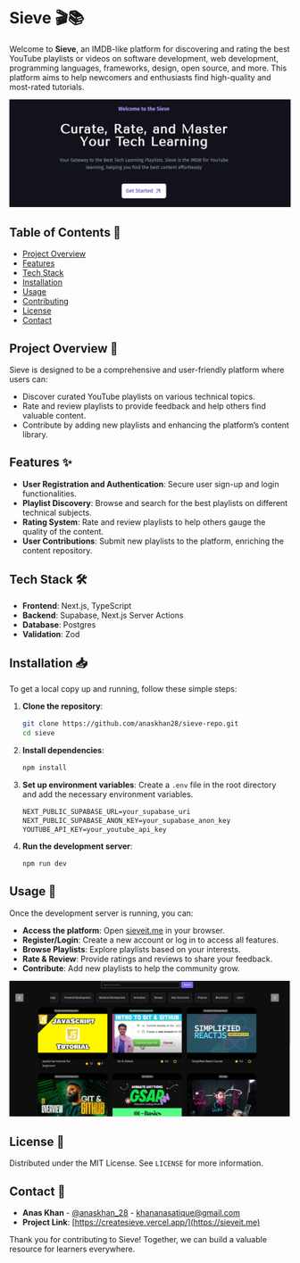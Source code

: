 # Sieve 🎬📚

Welcome to **Sieve**, an IMDB-like platform for discovering and rating the best YouTube playlists or videos on software development, web development, programming languages, frameworks, design, open source, and more. This platform aims to help newcomers and enthusiasts find high-quality and most-rated tutorials.

![Sieve Banner](public/banner.png)

## Table of Contents 📑

- [Project Overview](#project-overview-📝)
- [Features](#features-✨)
- [Tech Stack](#tech-stack-🛠️)
- [Installation](#installation-📥)
- [Usage](#usage-🚀)
- [Contributing](#contributing-🤝)
- [License](#license-📄)
- [Contact](#contact-📧)

## Project Overview 📝

Sieve is designed to be a comprehensive and user-friendly platform where users can:
- Discover curated YouTube playlists on various technical topics.
- Rate and review playlists to provide feedback and help others find valuable content.
- Contribute by adding new playlists and enhancing the platform’s content library.

## Features ✨

- **User Registration and Authentication**: Secure user sign-up and login functionalities.
- **Playlist Discovery**: Browse and search for the best playlists on different technical subjects.
- **Rating System**: Rate and review playlists to help others gauge the quality of the content.
- **User Contributions**: Submit new playlists to the platform, enriching the content repository.

## Tech Stack 🛠️

- **Frontend**: Next.js, TypeScript
- **Backend**: Supabase, Next.js Server Actions
- **Database**: Postgres
- **Validation**: Zod

## Installation 📥

To get a local copy up and running, follow these simple steps:

1. **Clone the repository**:
    ```bash
    git clone https://github.com/anaskhan28/sieve-repo.git
    cd sieve
    ```

2. **Install dependencies**:
    ```bash
    npm install
    ```

3. **Set up environment variables**: Create a `.env` file in the root directory and add the necessary environment variables.
    ```
    NEXT_PUBLIC_SUPABASE_URL=your_supabase_uri
    NEXT_PUBLIC_SUPABASE_ANON_KEY=your_supabase_anon_key
    YOUTUBE_API_KEY=your_youtube_api_key
    ```

4. **Run the development server**:
    ```bash
    npm run dev
    ```

## Usage 🚀

Once the development server is running, you can:

- **Access the platform**: Open [sieveit.me](https://sieveit.me) in your browser.
- **Register/Login**: Create a new account or log in to access all features.
- **Browse Playlists**: Explore playlists based on your interests.
- **Rate & Review**: Provide ratings and reviews to share your feedback.
- **Contribute**: Add new playlists to help the community grow.

![Sieve Screenshot](public/playlist.png)



## License 📄

Distributed under the MIT License. See `LICENSE` for more information.

## Contact 📧

- **Anas Khan** - [@anaskhan_28](https://x.com/anaskhan_28) - khananasatique@gmail.com
- **Project Link**: [https://createsieve.vercel.app/](https://sieveit.me)

Thank you for contributing to Sieve! Together, we can build a valuable resource for learners everywhere.
